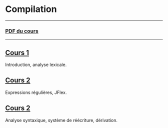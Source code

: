 # Compilation

---

### [PDF du cours](https://moodle1.u-bordeaux.fr/pluginfile.php/953131/mod_resource/content/4/cours.pdf)

---

## [Cours 1](./cours_1.md)
Introduction, analyse lexicale.

## [Cours 2](./cours_2.md)
Expressions régulières, JFlex.

## [Cours 2](./cours_2.md)
Analyse syntaxique, système de réécriture, dérivation.
